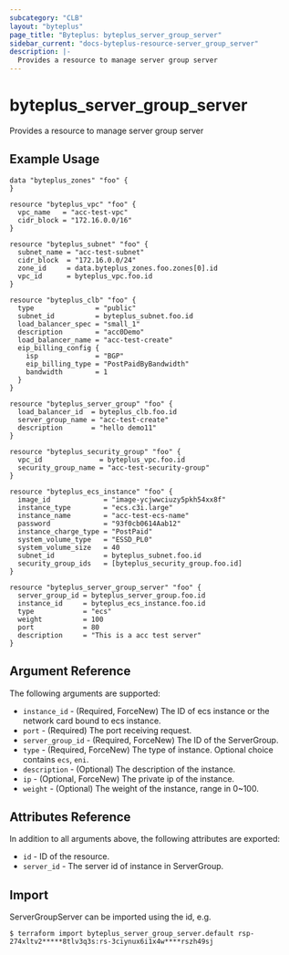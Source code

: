 ```yaml
---
subcategory: "CLB"
layout: "byteplus"
page_title: "Byteplus: byteplus_server_group_server"
sidebar_current: "docs-byteplus-resource-server_group_server"
description: |-
  Provides a resource to manage server group server
---
```

# byteplus_server_group_server
Provides a resource to manage server group server
## Example Usage
```hcl
data "byteplus_zones" "foo" {
}

resource "byteplus_vpc" "foo" {
  vpc_name   = "acc-test-vpc"
  cidr_block = "172.16.0.0/16"
}

resource "byteplus_subnet" "foo" {
  subnet_name = "acc-test-subnet"
  cidr_block  = "172.16.0.0/24"
  zone_id     = data.byteplus_zones.foo.zones[0].id
  vpc_id      = byteplus_vpc.foo.id
}

resource "byteplus_clb" "foo" {
  type               = "public"
  subnet_id          = byteplus_subnet.foo.id
  load_balancer_spec = "small_1"
  description        = "acc0Demo"
  load_balancer_name = "acc-test-create"
  eip_billing_config {
    isp              = "BGP"
    eip_billing_type = "PostPaidByBandwidth"
    bandwidth        = 1
  }
}

resource "byteplus_server_group" "foo" {
  load_balancer_id  = byteplus_clb.foo.id
  server_group_name = "acc-test-create"
  description       = "hello demo11"
}

resource "byteplus_security_group" "foo" {
  vpc_id              = byteplus_vpc.foo.id
  security_group_name = "acc-test-security-group"
}

resource "byteplus_ecs_instance" "foo" {
  image_id             = "image-ycjwwciuzy5pkh54xx8f"
  instance_type        = "ecs.c3i.large"
  instance_name        = "acc-test-ecs-name"
  password             = "93f0cb0614Aab12"
  instance_charge_type = "PostPaid"
  system_volume_type   = "ESSD_PL0"
  system_volume_size   = 40
  subnet_id            = byteplus_subnet.foo.id
  security_group_ids   = [byteplus_security_group.foo.id]
}

resource "byteplus_server_group_server" "foo" {
  server_group_id = byteplus_server_group.foo.id
  instance_id     = byteplus_ecs_instance.foo.id
  type            = "ecs"
  weight          = 100
  port            = 80
  description     = "This is a acc test server"
}
```
## Argument Reference
The following arguments are supported:
* `instance_id` - (Required, ForceNew) The ID of ecs instance or the network card bound to ecs instance.
* `port` - (Required) The port receiving request.
* `server_group_id` - (Required, ForceNew) The ID of the ServerGroup.
* `type` - (Required, ForceNew) The type of instance. Optional choice contains `ecs`, `eni`.
* `description` - (Optional) The description of the instance.
* `ip` - (Optional, ForceNew) The private ip of the instance.
* `weight` - (Optional) The weight of the instance, range in 0~100.

## Attributes Reference
In addition to all arguments above, the following attributes are exported:
* `id` - ID of the resource.
* `server_id` - The server id of instance in ServerGroup.


## Import
ServerGroupServer can be imported using the id, e.g.
```
$ terraform import byteplus_server_group_server.default rsp-274xltv2*****8tlv3q3s:rs-3ciynux6i1x4w****rszh49sj
```

